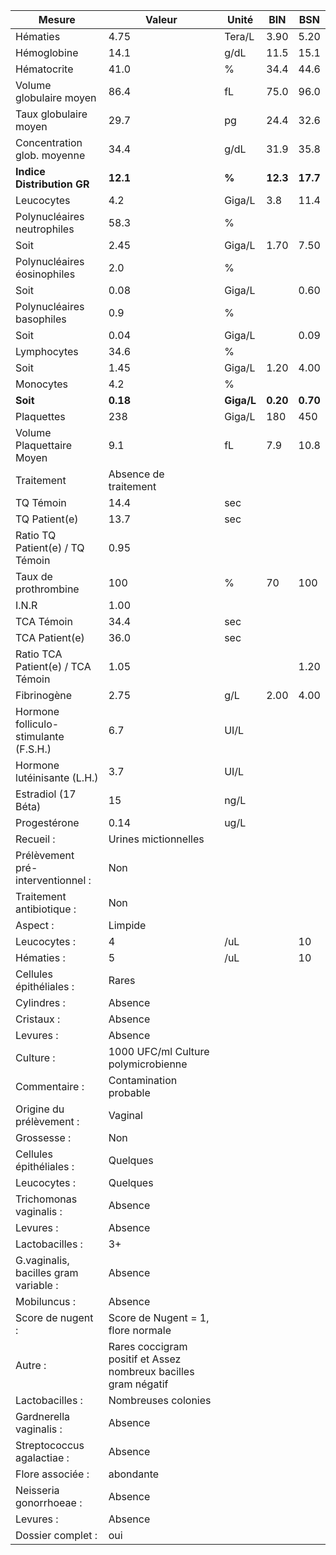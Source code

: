 |                Mesure               |                             Valeur                            |   Unité  |   BIN  |   BSN  |
|-------------------------------------|---------------------------------------------------------------|----------|--------|--------|
|               Hématies              |                              4.75                             |  Tera/L  |  3.90  |  5.20  |
|             Hémoglobine             |                              14.1                             |   g/dL   |  11.5  |  15.1  |
|             Hématocrite             |                              41.0                             |     %    |  34.4  |  44.6  |
|       Volume globulaire moyen       |                              86.4                             |    fL    |  75.0  |  96.0  |
|        Taux globulaire moyen        |                              29.7                             |    pg    |  24.4  |  32.6  |
|     Concentration glob. moyenne     |                              34.4                             |   g/dL   |  31.9  |  35.8  |
|      **Indice Distribution GR**     |                            **12.1**                           |   **%**  |**12.3**|**17.7**|
|              Leucocytes             |                              4.2                              |  Giga/L  |   3.8  |  11.4  |
|     Polynucléaires neutrophiles     |                              58.3                             |     %    |        |        |
|                 Soit                |                              2.45                             |  Giga/L  |  1.70  |  7.50  |
|     Polynucléaires éosinophiles     |                              2.0                              |     %    |        |        |
|                 Soit                |                              0.08                             |  Giga/L  |        |  0.60  |
|      Polynucléaires basophiles      |                              0.9                              |     %    |        |        |
|                 Soit                |                              0.04                             |  Giga/L  |        |  0.09  |
|             Lymphocytes             |                              34.6                             |     %    |        |        |
|                 Soit                |                              1.45                             |  Giga/L  |  1.20  |  4.00  |
|              Monocytes              |                              4.2                              |     %    |        |        |
|               **Soit**              |                            **0.18**                           |**Giga/L**|**0.20**|**0.70**|
|              Plaquettes             |                              238                              |  Giga/L  |   180  |   450  |
|      Volume Plaquettaire Moyen      |                              9.1                              |    fL    |   7.9  |  10.8  |
|              Traitement             |                     Absence de traitement                     |          |        |        |
|              TQ Témoin              |                              14.4                             |    sec   |        |        |
|            TQ Patient(e)            |                              13.7                             |    sec   |        |        |
|   Ratio TQ Patient(e) / TQ Témoin   |                              0.95                             |          |        |        |
|         Taux de prothrombine        |                              100                              |     %    |   70   |   100  |
|                I.N.R                |                              1.00                             |          |        |        |
|              TCA Témoin             |                              34.4                             |    sec   |        |        |
|            TCA Patient(e)           |                              36.0                             |    sec   |        |        |
|  Ratio TCA Patient(e) / TCA Témoin  |                              1.05                             |          |        |  1.20  |
|             Fibrinogène             |                              2.75                             |    g/L   |  2.00  |  4.00  |
|Hormone folliculo-stimulante (F.S.H.)|                              6.7                              |   UI/L   |        |        |
|     Hormone lutéinisante (L.H.)     |                              3.7                              |   UI/L   |        |        |
|         Estradiol (17 Béta)         |                               15                              |   ng/L   |        |        |
|             Progestérone            |                              0.14                             |   ug/L   |        |        |
|              Recueil :              |                      Urines mictionnelles                     |          |        |        |
|  Prélèvement pré-interventionnel :  |                              Non                              |          |        |        |
|      Traitement antibiotique :      |                              Non                              |          |        |        |
|               Aspect :              |                            Limpide                            |          |        |        |
|             Leucocytes :            |                               4                               |    /uL   |        |   10   |
|              Hématies :             |                               5                               |    /uL   |        |   10   |
|       Cellules épithéliales :       |                         Rares                                 |          |        |        |
|             Cylindres :             |                            Absence                            |          |        |        |
|              Cristaux :             |                            Absence                            |          |        |        |
|              Levures :              |                            Absence                            |          |        |        |
|              Culture :              |              1000 UFC/ml Culture polymicrobienne              |          |        |        |
|            Commentaire :            |                     Contamination probable                    |          |        |        |
|       Origine du prélèvement :      |                            Vaginal                            |          |        |        |
|             Grossesse :             |                              Non                              |          |        |        |
|       Cellules épithéliales :       |                         Quelques                              |          |        |        |
|             Leucocytes :            |                         Quelques                              |          |        |        |
|       Trichomonas vaginalis :       |                            Absence                            |          |        |        |
|              Levures :              |                            Absence                            |          |        |        |
|           Lactobacilles :           |                               3+                              |          |        |        |
|G.vaginalis, bacilles gram variable :|                            Absence                            |          |        |        |
|             Mobiluncus :            |                            Absence                            |          |        |        |
|          Score de nugent :          |               Score de Nugent = 1, flore normale              |          |        |        |
|               Autre :               |Rares coccigram positif et Assez nombreux bacilles gram négatif|          |        |        |
|           Lactobacilles :           |                      Nombreuses colonies                      |          |        |        |
|       Gardnerella vaginalis :       |                            Absence                            |          |        |        |
|      Streptococcus agalactiae :     |                            Absence                            |          |        |        |
|           Flore associée :          |                           abondante                           |          |        |        |
|       Neisseria gonorrhoeae :       |                            Absence                            |          |        |        |
|              Levures :              |                            Absence                            |          |        |        |
|          Dossier complet :          |                              oui                              |          |        |        |